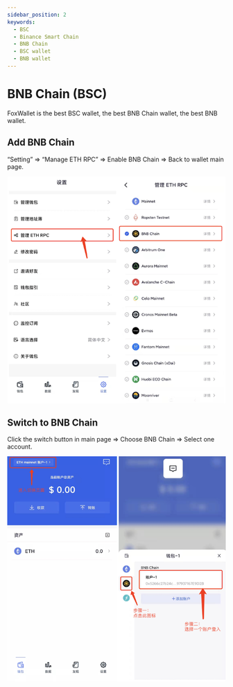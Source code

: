 ```yaml
---
sidebar_position: 2
keywords:
  - BSC
  - Binance Smart Chain
  - BNB Chain
  - BSC wallet
  - BNB wallet
---
```


# BNB Chain (BSC)

FoxWallet is the best BSC wallet, the best BNB Chain wallet, the best BNB wallet.

## Add BNB Chain

“Setting” => “Manage ETH RPC” => Enable BNB Chain => Back to wallet main page.

![](../img/add-bsc.png)

## Switch to BNB Chain

Click the switch button in main page => Choose BNB Chain => Select one
account.

![](../img/switch-bsc.png)